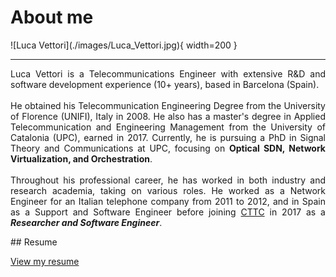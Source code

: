 # About me

<div class="result" markdown>
![Luca Vettori](./images/Luca_Vettori.jpg){ width=200 }
</div>
<hr>
<p align="justify">
Luca Vettori is a Telecommunications Engineer with extensive R&D and software development experience (10+ years), based in Barcelona (Spain).
<br><br>
He obtained his Telecommunication Engineering Degree from the University of Florence (UNIFI), Italy in 2008. He also has a master's degree in Applied Telecommunication and Engineering Management from the University of Catalonia (UPC), earned in 2017.
Currently, he is pursuing a PhD in Signal Theory and Communications at UPC, focusing on <strong>
Optical SDN, Network Virtualization, and Orchestration</strong>.
<br><br>
Throughout his professional career, he has worked in both industry and research academia, taking on various roles. He worked as a Network Engineer for an Italian telephone company from 2011 to 2012, and in Spain as a Support and Software Engineer before joining <a href="https://www.cttc.cat/people/luca-vettori/" target="_blank">CTTC</a> in 2017 as a <strong><i>Researcher and Software Engineer</i></strong>.
</p>
## Resume

<a href="/resources/Luca-Vettori-MSc-20250725.pdf" target="_blank">View my resume</a>
